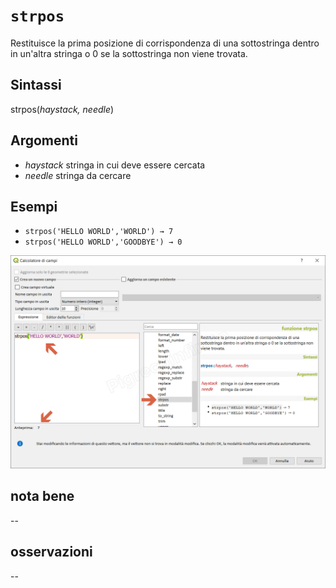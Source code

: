 # `strpos`

Restituisce la prima posizione di corrispondenza di una sottostringa dentro in un'altra stringa o 0 se la sottostringa non viene trovata.

## Sintassi

strpos(_haystack, needle_)

## Argomenti

* _haystack_ stringa in cui deve essere cercata
* _needle_ stringa da cercare

## Esempi

* `strpos('HELLO WORLD','WORLD') → 7`
* `strpos('HELLO WORLD','GOODBYE') → 0`

![](/img/stringhe_di_testo/strpos/strpos1.png)

## nota bene

--

## osservazioni

--